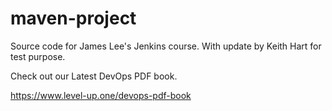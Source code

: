 # maven-project
Source code for James Lee's Jenkins course. With update by Keith Hart for test purpose.

Check out our Latest DevOps PDF book.

https://www.level-up.one/devops-pdf-book
